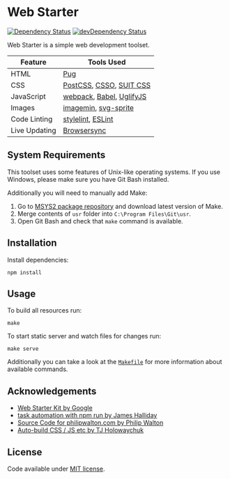 # Web Starter

[![Dependency Status](https://img.shields.io/david/racse1/web-starter.svg)](https://david-dm.org/racse1/web-starter) [![devDependency Status](https://img.shields.io/david/dev/racse1/web-starter.svg)](https://david-dm.org/racse1/web-starter?type=dev)

Web Starter is a simple web development toolset.

| Feature       | Tools Used                                                                                                    |
| ------------- | ------------------------------------------------------------------------------------------------------------- |
| HTML          | [Pug](https://pugjs.org/)                                                                                     |
| CSS           | [PostCSS](http://postcss.org/), [CSSO](https://github.com/css/csso), [SUIT CSS](https://suitcss.github.io/)   |
| JavaScript    | [webpack](https://webpack.js.org/), [Babel](https://babeljs.io/), [UglifyJS](http://lisperator.net/uglifyjs/) |
| Images        | [imagemin](https://github.com/imagemin/imagemin), [svg-sprite](https://github.com/jkphl/svg-sprite)           |
| Code Linting  | [stylelint](http://stylelint.io/), [ESLint](http://eslint.org/)                                               |
| Live Updating | [Browsersync](https://browsersync.io/)                                                                        |

## System Requirements

This toolset uses some features of Unix-like operating systems. If you use Windows, please make sure you have Git Bash installed.

Additionally you will need to manually add Make:

1. Go to [MSYS2 package repository](http://repo.msys2.org/msys/x86_64/) and download latest version of Make.
2. Merge contents of `usr` folder into `C:\Program Files\Git\usr`.
3. Open Git Bash and check that `make` command is available.

## Installation

Install dependencies:

```
npm install
```

## Usage

To build all resources run:

```
make
```

To start static server and watch files for changes run:

```
make serve
```

Additionally you can take a look at the [`Makefile`](Makefile) for more information about available commands.

## Acknowledgements

* [Web Starter Kit by Google](https://developers.google.com/web/tools/starter-kit/)
* [task automation with npm run by James Halliday](http://substack.net/task_automation_with_npm_run)
* [Source Code for philipwalton.com by Philip Walton](https://github.com/philipwalton/blog)
* [Auto-build CSS / JS etc by TJ Holowaychuk](https://github.com/tj/watch#auto-build-css--js-etc)

## License

Code available under [MIT license](LICENSE).
